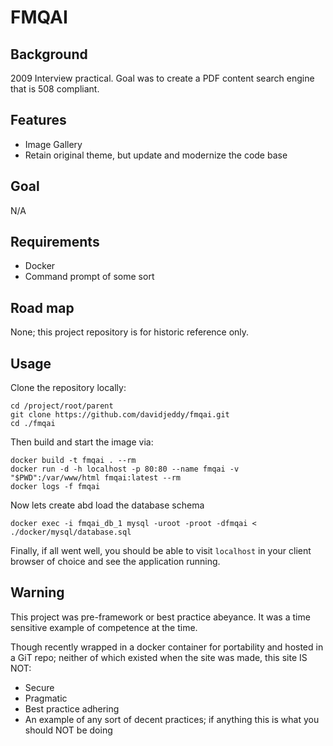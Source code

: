 # FMQAI

## Background
2009 Interview practical. Goal was to create a PDF content search engine that is 508 compliant.

## Features
 - Image Gallery
 - Retain original theme, but update and modernize the code base

## Goal
N/A

## Requirements
 - Docker
 - Command prompt of some sort
 
## Road map
None; this project repository is for historic reference only.

## Usage
Clone the repository locally:
```
cd /project/root/parent
git clone https://github.com/davidjeddy/fmqai.git
cd ./fmqai
```

Then build and start the image via:

```
docker build -t fmqai . --rm
docker run -d -h localhost -p 80:80 --name fmqai -v "$PWD":/var/www/html fmqai:latest --rm
docker logs -f fmqai
```

Now lets create abd load the database schema
```
docker exec -i fmqai_db_1 mysql -uroot -proot -dfmqai < ./docker/mysql/database.sql
```

Finally, if all went well, you should be able to visit `localhost` in your client browser of choice and see the 
application running.


## Warning
This project was pre-framework or best practice abeyance. It was a time sensitive example of competence at the time.

Though recently wrapped in a docker container for portability and hosted in a GiT repo; neither of which existed when
the site was made, this site IS NOT:
 - Secure
 - Pragmatic
 - Best practice adhering
 - An example of any sort of decent practices; if anything this is what you should NOT be doing
